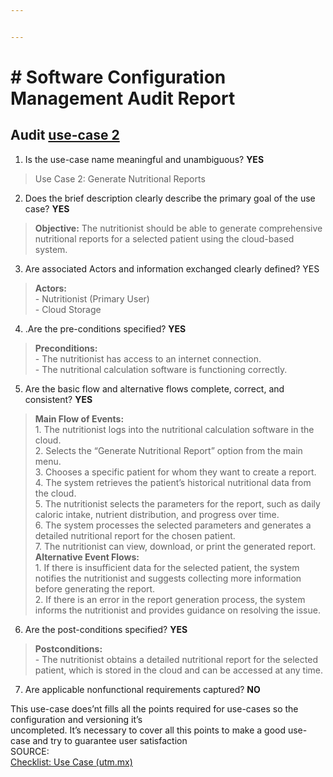 ```yaml
---


---
```


<h1 id="software-configuration-management-audit-report"># Software Configuration Management Audit Report</h1>
<h2 id="audit-use-case-2">Audit <a href="https://github.com/Giuseph-CT/FIS-Proyecto-2023/blob/TerceraEntrega_MD/Artifacts/use%20cases.md">use-case 2</a></h2>
<ol>
<li>Is the use-case name meaningful and unambiguous?  <strong>YES</strong></li>
</ol>
<blockquote>
<p>Use Case 2: Generate Nutritional Reports</p>
</blockquote>
<ol start="2">
<li>Does the brief description clearly describe the primary goal of the use case? <strong>YES</strong></li>
</ol>
<blockquote>
<p><strong>Objective:</strong> The nutritionist should be able to generate comprehensive nutritional reports for a selected patient using the cloud-based system.</p>
</blockquote>
<ol start="3">
<li>Are associated Actors and information exchanged clearly defined? YES</li>
</ol>
<blockquote>
<p><strong>Actors:</strong><br>
-   Nutritionist (Primary User)<br>
-   Cloud Storage</p>
</blockquote>
<ol start="4">
<li>.Are the pre-conditions specified? <strong>YES</strong></li>
</ol>
<blockquote>
<p><strong>Preconditions:</strong><br>
-   The nutritionist has access to an internet connection.<br>
-   The nutritional calculation software is functioning correctly.</p>
</blockquote>
<ol start="5">
<li>Are the basic flow and alternative flows complete, correct, and consistent? <strong>YES</strong></li>
</ol>
<blockquote>
<p><strong>Main Flow of Events:</strong><br>
1.  The nutritionist logs into the nutritional calculation software in the cloud.<br>
2.  Selects the “Generate Nutritional Report” option from the main menu.<br>
3.  Chooses a specific patient for whom they want to create a report.<br>
4.  The system retrieves the patient’s historical nutritional data from the cloud.<br>
5.  The nutritionist selects the parameters for the report, such as daily caloric intake, nutrient distribution, and progress over time.<br>
6.  The system processes the selected parameters and generates a detailed nutritional report for the chosen patient.<br>
7.  The nutritionist can view, download, or print the generated report.<br>
<strong>Alternative Event Flows:</strong><br>
1.  If there is insufficient data for the selected patient, the system notifies the nutritionist and suggests collecting more information before generating the report.<br>
2.  If there is an error in the report generation process, the system informs the nutritionist and provides guidance on resolving the issue.</p>
</blockquote>
<ol start="6">
<li>Are the post-conditions specified? <strong>YES</strong></li>
</ol>
<blockquote>
<p><strong>Postconditions:</strong><br>
-   The nutritionist obtains a detailed nutritional report for the selected patient, which is stored in the cloud and can be accessed at any time.</p>
</blockquote>
<ol start="7">
<li>Are applicable nonfunctional requirements captured? <strong>NO</strong></li>
</ol>
<p>This use-case does’nt fills all the points required for use-cases so the configuration and versioning  it’s<br>
uncompleted. It’s necessary to cover all this points to make a good use-case and try to guarantee user satisfaction<br>
SOURCE:<br>
<a href="https://www.utm.mx/~caff/doc/OpenUPWeb/openup/guidances/checklists/use_case_C5362874.html">Checklist: Use Case (utm.mx)</a></p>

